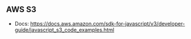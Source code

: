 ## AWS S3

- Docs: <https://docs.aws.amazon.com/sdk-for-javascript/v3/developer-guide/javascript_s3_code_examples.html>
